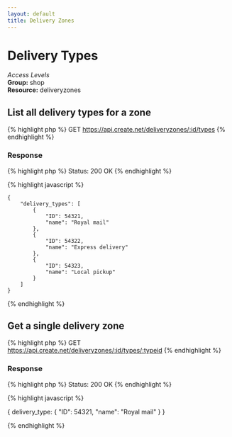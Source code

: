 ```yaml
---
layout: default
title: Delivery Zones
---
```


Delivery Types
=============

*Access Levels*    
__Group:__ shop     
__Resource:__ deliveryzones

List all delivery types for a zone
-------------------

{% highlight php %}
GET 	https://api.create.net/deliveryzones/:id/types
{% endhighlight %}


### Response

{% highlight php %}
Status: 200 OK
{% endhighlight %}

{% highlight javascript %}

	{
		"delivery_types": [
			{
				"ID": 54321,
				"name": "Royal mail"
			},
			{
				"ID": 54322,
				"name": "Express delivery"
			},
			{
				"ID": 54323,
				"name": "Local pickup"
			}
		]
	}

{% endhighlight %}

Get a single delivery zone
-------------------------

{% highlight php %}
GET 	https://api.create.net/deliveryzones/:id/types/:typeid
{% endhighlight %}

### Response

{% highlight php %}
Status: 200 OK
{% endhighlight %}

{% highlight javascript %}

{
	delivery_type: {
		"ID": 54321,
		"name": "Royal mail"
	}
}

{% endhighlight %}
